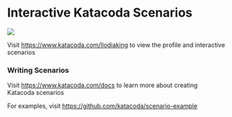 # Interactive Katacoda Scenarios

[![](http://shields.katacoda.com/katacoda/llodiaking/count.svg)](https://www.katacoda.com/llodiaking "Get your profile on Katacoda.com")

Visit https://www.katacoda.com/llodiaking to view the profile and interactive scenarios

### Writing Scenarios
Visit https://www.katacoda.com/docs to learn more about creating Katacoda scenarios

For examples, visit https://github.com/katacoda/scenario-example
